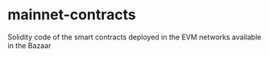 # mainnet-contracts
Solidity code of the smart contracts deployed in the EVM networks available in the Bazaar
